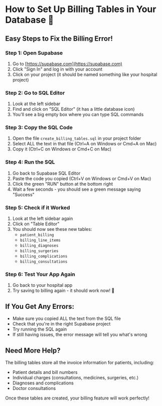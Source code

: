 # How to Set Up Billing Tables in Your Database 🏥

## Easy Steps to Fix the Billing Error!

### Step 1: Open Supabase
1. Go to [https://supabase.com](https://supabase.com)
2. Click "Sign In" and log in with your account
3. Click on your project (it should be named something like your hospital project)

### Step 2: Go to SQL Editor
1. Look at the left sidebar
2. Find and click on "SQL Editor" (it has a little database icon)
3. You'll see a big empty box where you can type SQL commands

### Step 3: Copy the SQL Code
1. Open the file `create_billing_tables.sql` in your project folder
2. Select ALL the text in that file (Ctrl+A on Windows or Cmd+A on Mac)
3. Copy it (Ctrl+C on Windows or Cmd+C on Mac)

### Step 4: Run the SQL
1. Go back to Supabase SQL Editor
2. Paste the code you copied (Ctrl+V on Windows or Cmd+V on Mac)
3. Click the green "RUN" button at the bottom right
4. Wait a few seconds - you should see a green message saying "Success"

### Step 5: Check if it Worked
1. Look at the left sidebar again
2. Click on "Table Editor"
3. You should now see these new tables:
   - `patient_billing`
   - `billing_line_items`
   - `billing_diagnoses`
   - `billing_surgeries`
   - `billing_complications`
   - `billing_consultations`

### Step 6: Test Your App Again
1. Go back to your hospital app
2. Try saving to billing again - it should work now! 🎉

## If You Get Any Errors:
- Make sure you copied ALL the text from the SQL file
- Check that you're in the right Supabase project
- Try running the SQL again
- If still having issues, the error message will tell you what's wrong

## Need More Help?
The billing tables store all the invoice information for patients, including:
- Patient details and bill numbers
- Individual charges (consultations, medicines, surgeries, etc.)
- Diagnoses and complications
- Doctor consultations

Once these tables are created, your billing feature will work perfectly! 